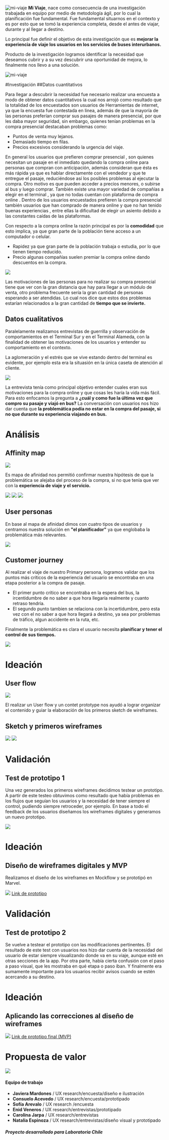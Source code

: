 ![mi-viaje](https://i.imgur.com/dJWXu1p.jpg)
**Mi Viaje**, nace como consecuencia de una investigación trabajada en equipo por medio de metodología ágil, por lo cual la planificación fue fundamental.
Fue fundamental situarnos en el contexto y es por esto que se tomó la experiencia completa, desde el antes de viajar, durante y al llegar a destino.

Lo principal fue definir el objetivo de esta investigación que es **mejorar la experiencia de viaje los usuarios en los servicios de buses interurbanos.**

Producto de la investigación logramos identificar la necesidad que deseamos cubrir y a su vez descubrir una oportunidad de mejora, lo finalmente nos llevo a una solución.

![mi-viaje](https://i.imgur.com/3VWfWev.jpg)

#Investigación
##Datos cuantitativos

Para llegar a descubrir la necesidad fue necesario realizar una encuesta a modo de obtener datos cuantitativos la cual nos arrojó como resultado que la totalidad de los encuestados son usuarios de Herramientas de internet, ya que la encuesta fue contestada en linea, además de que la mayoría de las personas preferían comprar sus pasajes de manera presencial, por que les daba mayor seguridad, sin embargo, quienes tenían problemas en la compra presencial destacaban problemas como:

* Puntos de venta muy lejanos.
* Demasiado tiempo en filas.
* Precios excesivos considerando la urgencia del viaje.

En general los usuarios que prefieren comprar presencial , son quienes necesitan un pasaje en el inmediato quedando la compra online para personas que compran con anticipación, además consideran que ésta es más rápida ya que es hablar directamente con el vendedor y que te entregue el pasaje, reduciéndose así los posibles problemas al ejecutar la compra. Otro motivo es que pueden acceder a precios menores, o subirse al bus y luego comprar.
También existe una mayor variedad de compañías a elegir en el terminal , ya que no todas cuentan con plataforma de compra online .
Dentro de los usuarios encuestados prefieren la compra presencial también usuarios que han comprado de manera online y que no han  tenido buenas experiencias , entre ellas la dificultad de elegir un asiento debido a las constantes caídas de las plataformas.

Con respecto a la compra online la razón principal es por la **comodidad** que esto implica, ya que gran parte de la población tiene acceso a un computador o celular.

* Rapidez ya que gran parte de la población trabaja o estudia, por lo que tienen tiempo reducido. 
* Precio algunas compañías suelen premiar la compra online dando descuentos en la compra.

![](https://i.imgur.com/gupl8Z0.jpg)

Las motivaciones de las personas para no realizar su compra presencial tiene que ver con la gran distancia que hay para llegar a un módulo de venta, otro problema frecuente sería la gran cantidad de personas esperando a ser atendidas. Lo cual nos dice que estos dos problemas estarían relacionados a la gran cantidad de **tiempo que se invierte.**

## Datos cualitativos
Paralelamente realizamos entrevistas de guerrilla y observación de comportamientos en el Terminal Sur y en el Terminal Alameda, con la finalidad de obtener las motivaciones de los usuarios y entender su comportamiento en el contexto.

La aglomeración y el estrés que se vive estando dentro del terminal es evidente, por ejemplo esta era la situasión en la única caseta de atención al cliente.

![](https://i.imgur.com/WlpJE02.jpg)

La entrevista tenía como principal objetivo entender cuales eran sus motivaciones para la compra online y que cosas les haría la vida más fácil. Para esto enfocamos la pregunta a **¿cuál y como fue la última vez que compro su pasaje y viajó en bus?**
La conversación con usuarios nos hizo dar cuenta que **la problemática podía no estar en la compra del pasaje, si no que durante su experiencia viajando en bus.**

# Análisis
## Affinity map

![](https://i.imgur.com/13vjL9Q.jpg)


Es mapa de afinidad nos permitió confirmar nuestra hipótesis de que la problemática se alejaba del proceso de la compra, si no que tenía que ver con la **experiencia de viaje y el servicio.**

![](https://i.imgur.com/SX7EAXX.jpg)
![](https://i.imgur.com/A93Mdx7.jpg)
![](https://i.imgur.com/jzaS346.jpg)

## User personas
En base al mapa de afinidad dimos con cuatro tipos de usuarios y centramos nuestra solución en **"el planificador"** ya que englobaba la problemática más relevantes.

![](https://i.imgur.com/fCnOyWJ.jpg)

## Customer journey
Al realizar el viaje de nuestro Primary persona, logramos validar que los puntos más críticos de la experiencia del usuario se encontraba en una etapa posterior a la compra de pasaje.

* El primer punto crítico se encontraba en la espera del bus, la ircentidumbre de no saber a que hora llegaría realmente y cuanto retraso tendría.
* El segundo punto tambien se relaciona con la incertidumbre, pero esta vez con el no saber a que hora llegará a destino, ya sea por problemas de tráfico, algun accidente en la ruta, etc.

Finalmente la problemática es clara el usuario necesita **planificar y tener el control de sus tiempos.**

![](https://i.imgur.com/rdOf4Yl.jpg)

# Ideación
## User flow
![](https://i.imgur.com/MH6lbMF.jpg)

El realizar un User flow y un contet prototype nos ayudó a lograr organizar el contenido y guiar la elaboración de los primeros sketch de wireframes.

## Sketch y primeros wireframes
![](https://i.imgur.com/anyCcoI.jpg)
![](https://i.imgur.com/l7VDhY2.jpg)

# Validación
## Test de prototipo 1
Una vez generados los primeros wireframes decidimos testear un prototipo. A partir de este testeo obtuvimos como resultado que había problemas en los flujos que seguían los usuarios y la necesidad de tener siempre el control, pudiendo siempre retroceder, por ejemplo.
En base a todo el feedback de los usuarios diseñamos los wireframes digitales y generamos un nuevo prototipo.

![](https://i.imgur.com/7xerB8c.jpg)

# Ideación
## Diseño de wireframes digitales y MVP
Realizamos el diseño de los wireframes en Mockflow y se prototipó en Marvel.

![](https://i.imgur.com/Ja1dfnQ.jpg)
[Link de prototipo](https://marvelapp.com/bdh1h0e/screen/37787808)

# Validación
## Test de prototipo 2
Se vuelve a testear el prototipo con las modificaciones pertinentes. El resultado de este test con usuarios nos hizo dar cuenta de la necesidad del usuario de estar siempre visualizando donde va en su viaje, aunque esté en otras secciones de la app.
Por otra parte, había cierta confusión con el paso a paso visual, que les mostraba en qué etapa o paso iban.
Y finalmente era sumamente importante para los usuarios recibir avisos cuando se estén acercando a su destino.

# Ideación
## Aplicando las correcciones al diseño de wireframes

![](https://i.imgur.com/W7TL04P.jpg)
[Link de prototipo final (MVP)](https://marvelapp.com/bdh1h0e/screen/37787808)

# Propuesta de valor
![](https://i.imgur.com/w4GqyUu.jpg)

#### Equipo de trabajo
* **Javiera Mardones** / UX research/encuesta/diseño e ilustración
* **Consuelo Acevedo** / UX research/encuesta/prototipado
* **Sofía Arevalo** / UX research /encuesta
* **Enid Veneros** / UX research/entrevistas/prototipado
* **Carolina Jarpa** / UX research/entrevistas
* **Natalia Espinoza** / UX research/entrevistas/diseño visual y prototipado

##### Proyecto desarrollado para Laboratoria Chile
